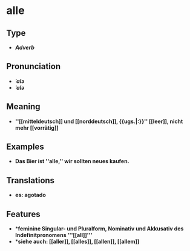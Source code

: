 # alle 
## Type 
- _**Adverb**_ 
## Pronunciation 
- _**ˈalə**_ 
- _**ˈalə**_ 
## Meaning 
- **''[[mitteldeutsch]] und [[norddeutsch]], {{ugs.|:}}'' [[leer]], nicht mehr [[vorrätig]]** 
## Examples 
- **Das Bier ist ''alle,'' wir sollten neues kaufen.** 
## Translations 
- **es: agotado** 
## Features 
- ***feminine Singular- und Pluralform, Nominativ und Akkusativ des Indefinitpronomens '''[[all]]'''** 
- ***siehe auch: [[aller]], [[alles]], [[allen]], [[allem]]** 
